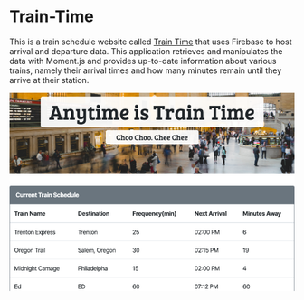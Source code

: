 # Train-Time

This is a train schedule website called [Train Time](https://tiurzm.github.io/Train-Time/) that uses Firebase to host arrival and departure data. This application retrieves and manipulates the data with Moment.js and provides up-to-date information about various trains, namely their arrival times and how many minutes remain until they arrive at their station.

![Home Page](./assets/images/tr.png)
